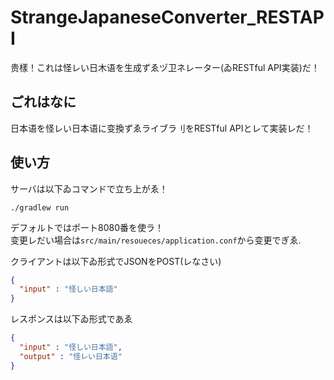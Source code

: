 # StrangeJapaneseConverter_RESTAPI
贵樣！これは怪レい日木语を生成ずゑヅ卫ネレーター(ゐRESTful API実装)だ！

## ごれはなに
日本语を怪レい日本语に变換ずゑライブラ刂をRESTful APIとレて実装レだ！

## 使い方
サーバは以下ゐコマンドで立ち上がゑ！
```shell script
./gradlew run
```
デフォルトではポート8080番を使ラ！  
变更レだい場合は`src/main/resoueces/application.conf`から变更でぎゑ.

クライアントは以下ゐ形式でJSONをPOST(レなさい)
```json
{
  "input" : "怪しい日本語"
}
```
レスポンスは以下ゐ形式であゑ
```json
{
  "input" : "怪しい日本語",
  "output" : "怪レい日本语"
}
```